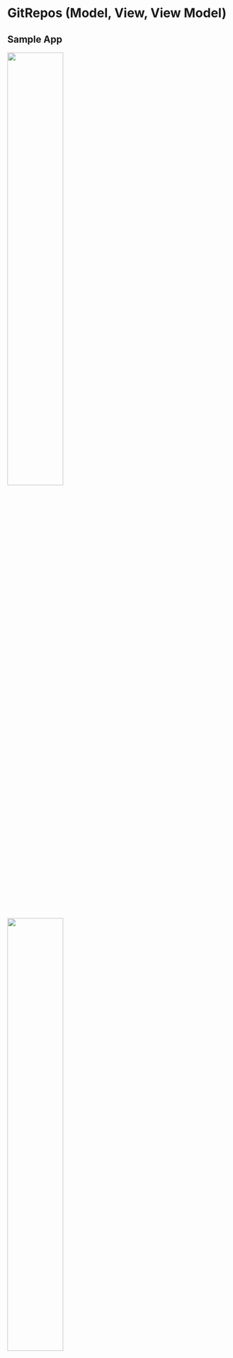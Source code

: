 # GitRepos (Model, View, View Model)

## Sample App

<img src="./ReadMeFiles/repoList.png" width="50%">

<img src="./ReadMeFiles/repoDetails.png" width="50%">

### Architecture
<img src="./ReadMeFiles/diagram.png" width="100%">



## Description
  
GitRepos is follwing MVVM  architecture.   

### View (including UIViewController)
View must implement Viewable. Viewable has Default Extension.  
※ View is not just View like UIView etc in this case.

```swift

protocol Viewable: AnyObject {
    func push(_ vc: UIViewController, animated: Bool)
    func pop(animated: Bool)
}

extension Viewable where Self: UIViewController {

    func push(_ vc: UIViewController, animated: Bool) {
        self.navigationController?.pushViewController(vc, animated: animated)
    }

    func pop(animated: Bool) {
        self.navigationController?.popViewController(animated: animated)
    }

    var supportedInterfaceOrientations: UIInterfaceOrientationMask {
        return .portrait
    }
    var preferredInterfaceOrientationForPresentation: UIInterfaceOrientation {
        return .portrait
    }

}
```

Example

```swift

protocol ListViewInputs: AnyObject {
    func configure(entities: ListEntities?)
    func reloadTableView()
    func indicatorView(animate: Bool)
}

final class ListViewController: UIViewController {

    internal var viewModel: ListViewModel?
    internal var router: ListRouterOutput?
    
    @IBOutlet private weak var tableView: UITableView! {
        didSet {
            tableView.delegate = self
            tableView.dataSource = self
        }
    }
    
    @IBOutlet private weak var indicatorView: UIActivityIndicatorView!

    
    override func viewDidLoad() {
        super.viewDidLoad()
        configure(entities: viewModel?.entities)
        let request = SearchLanguageRequest(language:"Swift", page:1)

        viewModel?.fetchSearch(request: request)
    }

}

extension ListViewController: ListViewInputs {}

extension ListViewController: Viewable {}

```

### ViewModel
ViewModel handles all interaction with the model.

Example
```swift

class ListViewModel {
    
    var entities: ListEntities
    private var gitHubApi: GitHubApiType
    private weak var view: ListViewInputs!
    
    init(gitHubApi: GitHubApiType, entities: ListEntities, view: ListViewInputs ) {
        self.gitHubApi = gitHubApi
        self.entities = entities
        self.view = view
    }
    
    func fetchSearch(request: SearchLanguageRequest) {
        fetchRepo(request: request)
    }

```

###Model
Contains the functions to retrieve the information for the ViewModel.

Example
```swift

public enum HttpMethod: String {
    case get = "GET"
    case post = "POST"
}

public protocol Request {
    var url: String { get }
    func params() -> [(key: String, value: String)]
}

protocol ApiProtocol {
    func request(_ httpMethod: HttpMethod, request: Request, onSuccess: @escaping (Data, URLResponse?) -> Void, onError: @escaping (Error) -> Void)

}

open class ApiTask: ApiProtocol {

    public var httpHeader: [String: String]? = ["content-type": "application/json"]
    public var timeoutInterval: TimeInterval = 60
    public var cachePolicy: URLRequest.CachePolicy = .reloadIgnoringLocalCacheData
    static let apiTaskSession: URLSession = URLSession(configuration: URLSessionConfiguration.ephemeral)

    public init() {}

    public func request(_ httpMethod: HttpMethod, request: Request, onSuccess: @escaping (Data, URLResponse?) -> Void, onError: @escaping (Error) -> Void) {
        
        guard let urlRequest = URLRequestCreator.create(httpMethod: httpMethod,
                                                  request: request,
                                                  header: httpHeader,
                                                  timeoutInterval: timeoutInterval,
                                                        cachePolicy: cachePolicy) else {
            return
        }
        let task = ApiTask.apiTaskSession.dataTask(with: urlRequest, completionHandler: {(data, response, error) in
            
            if let error = error {
                onError(error)
                return
            }
            if let responseError = ApiTask.check(response: response) {
                onError(responseError)
                return
            }
            guard let data = data else {
                onError(ApiError.recieveNilBody)
                return
            }
            onSuccess(data, response)
        })
        task.resume()
    }

```

### Unit Test 
 
* used fakeApiTask class to input this class to mock api  behaviour 

### Xcode Template ( xctemplate )

WIP ...

## Requirements

- Xcode 13.0+
- Swift 5.2+

## Installation


## Author

Mindagus 
